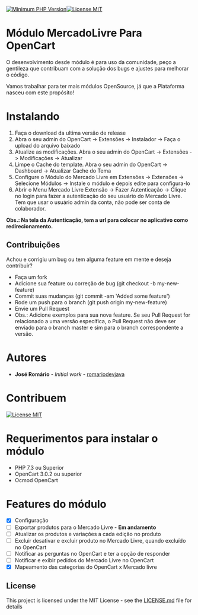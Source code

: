 [![Minimum PHP Version](https://img.shields.io/badge/php-%3E%3D%207.3.0-blue.svg?style=flat-square)](https://php.net/)[![License MIT](https://img.shields.io/github/license/romariodevjava/opencart-module-mercadolivre?style=flat-square)](LICENSE.md)


# Módulo MercadoLivre Para OpenCart

O desenvolvimento desde módulo é para uso da comunidade, peço a gentileza que contribuam com a solução dos bugs e ajustes para melhorar o código. 

Vamos trabalhar para ter mais módulos OpenSource, já que a Plataforma nasceu com este propósito!

# Instalando
1. Faça o download da ultima versão de release
2. Abra o seu admin do OpenCart -> Extensões -> Instalador -> Faça o upload do arquivo baixado
3. Atualize as modificações. Abra o seu admin do OpenCart -> Extensões -> Modificações -> Atualizar
4. Limpe o Cache do template. Abra o seu admin do OpenCart -> Dashboard -> Atualizar Cache do Tema
5. Configure o Módulo do Mercado Livre em Extensões -> Extensões -> Selecione Módulos -> Instale o módulo e depois edite para configura-lo
6. Abrir o Menu Mercado Livre Extensão -> Fazer Autenticação -> Clique no login para fazer a autenticação do seu usuário do Mercado Livre. Tem que usar o usuário admin da conta, não pode ser conta de colaborador.

**Obs.: Na tela da Autenticação, tem a url para colocar no aplicativo como redirecionamento.**

Contribuições
-------------

Achou e corrigiu um bug ou tem alguma feature em mente e deseja contribuir?

* Faça um fork
* Adicione sua feature ou correção de bug (git checkout -b my-new-feature)
* Commit suas mudanças (git commit -am 'Added some feature')
* Rode um push para o branch (git push origin my-new-feature)
* Envie um Pull Request
* Obs.: Adicione exemplos para sua nova feature. Se seu Pull Request for relacionado a uma versão específica, o Pull Request não deve ser enviado para o branch master e sim para o branch correspondente a versão.

# Autores

* **José Romário** - *Initial work* - [romariodevjava](https://github.com/romariodevjava)

# Contribuem
[![License MIT](https://stc.pagseguro.uol.com.br/public/img/botoes/doacoes/209x48-doar-assina.gif)](https://pagseguro.uol.com.br/checkout/v2/donation.html?receiverEmail=romario2009142009@hotmail.com&currency=BRL)

# Requerimentos para instalar o módulo
* PHP 7.3 ou Superior
* OpenCart 3.0.2 ou superior
* Ocmod OpenCart


# Features do módulo
- [X] Configuração
- [ ] Exportar produtos para o Mercado Livre - **Em andamento**
- [ ] Atualizar os produtos e variações a cada edição no produto
- [ ] Excluir desativar e excluir produto no Mercado Livre, quando excluído no OpenCart
- [ ] Notificar as perguntas no OpenCart e ter a opção de responder
- [ ] Notificar e exibir pedidos do Mercado Livre no OpenCart
- [X] Mapeamento das categorias do OpenCart x Mercado livre

## License

This project is licensed under the MIT License - see the [LICENSE.md](LICENSE.md) file for details
